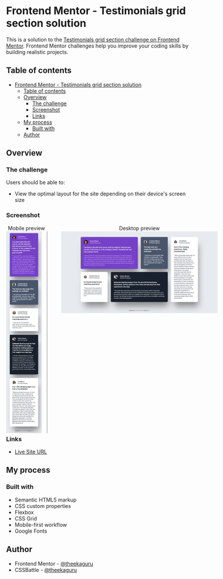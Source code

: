 # Frontend Mentor - Testimonials grid section solution

This is a solution to the [Testimonials grid section challenge on Frontend Mentor](https://www.frontendmentor.io/challenges/testimonials-grid-section-Nnw6J7Un7). Frontend Mentor challenges help you improve your coding skills by building realistic projects. 

## Table of contents

- [Frontend Mentor - Testimonials grid section solution](#frontend-mentor---testimonials-grid-section-solution)
  - [Table of contents](#table-of-contents)
  - [Overview](#overview)
    - [The challenge](#the-challenge)
    - [Screenshot](#screenshot)
    - [Links](#links)
  - [My process](#my-process)
    - [Built with](#built-with)
  - [Author](#author)

## Overview

### The challenge

Users should be able to:

- View the optimal layout for the site depending on their device's screen size

### Screenshot

<div style="display: flex; gap: 1rem; align-items: flex-start; width: clamp(600px, 90%, 1000px); height: 550px;">
  <figure style="margin: 0; height: 100%; text-align: center;">
    <figcaption>Mobile preview</figcaption>
    <img src="./previews/mobile-preview.jpeg" alt="Mobile Preview" style="height: 100%; border-right: 1px solid #808080; padding-right: 1em;" />

  </figure>
  <figure style="margin: 0; width: 80%; text-align: center;">
    <figcaption>Desktop preview</figcaption>
    <img src="./previews/desktop-preview.jpeg" alt="Desktop Preview" style="width: 90%;" />
  </figure>
</div>

### Links

- [Live Site URL](https://theekaguru-m.github.io/Testimonials-Grid-Section-Main/)

## My process

### Built with

- Semantic HTML5 markup
- CSS custom properties
- Flexbox
- CSS Grid
- Mobile-first workflow
- Google Fonts

## Author

- Frontend Mentor - [@theekaguru](https://www.frontendmentor.io/profile/theekaguru-m)
- CSSBattle - [@theekaguru](https://cssbattle.dev/player/theekaguru)
